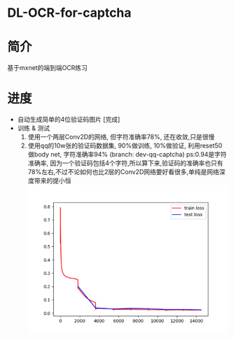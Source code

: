 # DL-OCR-for-captcha 

# 简介
  基于mxnet的端到端OCR练习

# 进度   
* 自动生成简单的4位验证码图片 [完成]
* 训练 & 测试   
   1. 使用一个两层Conv2D的网络, 但字符准确率78%, 还在收敛,只是很慢   
   2. 使用qq的10w张的验证码数据集, 90%做训练, 10%做验证, 利用reset50做body net,
      字符准确率94%  (branch: dev-qq-captcha)
      ps:0.94是字符准确率, 因为一个验证码包括4个字符,所以算下来,验证码的准确率也只有78%左右,不过不论如何也比2层的Conv2D网络要好看很多,单纯是网络深度带来的提小恒
      ![pic](pic/train-test-loss.png)


